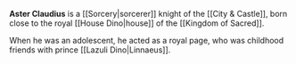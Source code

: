 **Aster Claudius** is a [[Sorcery|sorcerer]] knight of the [[City & Castle]], born close to the royal [[House Dino|house]] of the [[Kingdom of Sacred]].

When he was an adolescent, he acted as a royal page, who was childhood friends with prince [[Lazuli Dino|Linnaeus]].